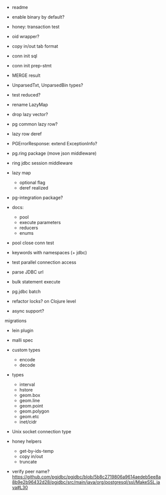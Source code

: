 
- readme

- enable binary by default?

- honey: transaction test

- oid wrapper?
- copy in/out tab format

- conn init sql
- conn init prep-stmt

- MERGE result

- UnparsedTxt, UnparsedBin types?

- test reduced?

- rename LazyMap
- drop lazy vector?

- pg common lazy row?
- lazy row deref

- PGErrorResponse: extend ExceptionInfo?

- pg.ring package (move json middleware)
- ring jdbc session middleware

- lazy map
  - optional flag
  - deref realized

- pg-integration package?

- docs:
  - pool
  - execute parameters
  - reducers
  - enums

- pool close conn test
- keywords with namespaces (+ jdbc)
- test parallel connection access
- parse JDBC url
- bulk statement execute
- pg.jdbc batch

- refactor locks? on Clojure level

- async support?

migrations
- lein plugin

- malli spec

- custom types
  - encode
  - decode

- types
  - interval
  - hstore
  - geom.box
  - geom.line
  - geom.point
  - geom.polygon
  - geom.etc
  - inet/cidr

- Unix socket connection type

- honey helpers
  - get-by-ids-temp
  - copy in/out
  - truncate

- verify peer name? https://github.com/pgjdbc/pgjdbc/blob/5b8c2719806a9614aedeb5ee8a8b9e2b96432d28/pgjdbc/src/main/java/org/postgresql/ssl/MakeSSL.java#L30
